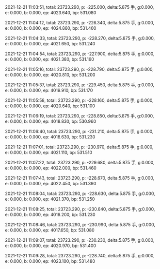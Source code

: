 2021-12-21 11:03:51, total: 23723.290, p: -225.000, delta:5.875 手, g:0.000, e: 0.000, b: 0.000, ep: 4023.640, bp: 531.080

2021-12-21 11:04:12, total: 23723.290, p: -226.340, delta:5.875 手, g:0.000, e: 0.000, b: 0.000, ep: 4024.860, bp: 531.400

2021-12-21 11:04:33, total: 23723.290, p: -228.270, delta:5.875 手, g:0.000, e: 0.000, b: 0.000, ep: 4021.650, bp: 531.240

2021-12-21 11:04:54, total: 23723.290, p: -227.900, delta:5.875 手, g:0.000, e: 0.000, b: 0.000, ep: 4021.380, bp: 531.160

2021-12-21 11:05:16, total: 23723.290, p: -228.790, delta:5.875 手, g:0.000, e: 0.000, b: 0.000, ep: 4020.810, bp: 531.200

2021-12-21 11:05:37, total: 23723.290, p: -229.450, delta:5.875 手, g:0.000, e: 0.000, b: 0.000, ep: 4019.910, bp: 531.170

2021-12-21 11:05:58, total: 23723.290, p: -228.160, delta:5.875 手, g:0.000, e: 0.000, b: 0.000, ep: 4020.640, bp: 531.100

2021-12-21 11:06:19, total: 23723.290, p: -228.850, delta:5.875 手, g:0.000, e: 0.000, b: 0.000, ep: 4018.830, bp: 530.960

2021-12-21 11:06:40, total: 23723.290, p: -231.210, delta:5.875 手, g:0.000, e: 0.000, b: 0.000, ep: 4018.630, bp: 531.230

2021-12-21 11:07:01, total: 23723.290, p: -230.970, delta:5.875 手, g:0.000, e: 0.000, b: 0.000, ep: 4021.110, bp: 531.510

2021-12-21 11:07:22, total: 23723.290, p: -229.680, delta:5.875 手, g:0.000, e: 0.000, b: 0.000, ep: 4022.000, bp: 531.460

2021-12-21 11:07:43, total: 23723.290, p: -228.670, delta:5.875 手, g:0.000, e: 0.000, b: 0.000, ep: 4022.450, bp: 531.390

2021-12-21 11:08:04, total: 23723.290, p: -228.630, delta:5.875 手, g:0.000, e: 0.000, b: 0.000, ep: 4021.370, bp: 531.250

2021-12-21 11:08:25, total: 23723.290, p: -230.640, delta:5.875 手, g:0.000, e: 0.000, b: 0.000, ep: 4019.200, bp: 531.230

2021-12-21 11:08:46, total: 23723.290, p: -230.990, delta:5.875 手, g:0.000, e: 0.000, b: 0.000, ep: 4017.650, bp: 531.080

2021-12-21 11:09:07, total: 23723.290, p: -230.230, delta:5.875 手, g:0.000, e: 0.000, b: 0.000, ep: 4020.970, bp: 531.400

2021-12-21 11:09:28, total: 23723.290, p: -228.740, delta:5.875 手, g:0.000, e: 0.000, b: 0.000, ep: 4023.100, bp: 531.480